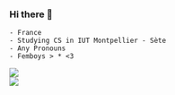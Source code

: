 ### Hi there 👋

    - France
    - Studying CS in IUT Montpellier - Sète
    - Any Pronouns
    - Femboys > * <3

  <a href="https://github.com/jstrieb/github-stats">![](https://github.com/Lengthrequired/github-stats/blob/master/generated/overview.svg) <br></a>
  <a href="https://github.com/anuraghazra/github-readme-stats"><img src="https://github-readme-stats.vercel.app/api/top-langs/?username=Lengthrequired&hide=python&layout=compact"></a>

<!--
**Lengthrequired/Lengthrequired** is a ✨ _special_ ✨ repository because its `README.md` (this file) appears on your GitHub profile.

Here are some ideas to get you started:

- 🔭 I’m currently working on ...
- 🌱 I’m currently learning ...
- 👯 I’m looking to collaborate on ...
- 🤔 I’m looking for help with ...
- 💬 Ask me about ...
- 📫 How to reach me: ...
- 😄 Pronouns: ...
- ⚡ Fun fact: g
-->
